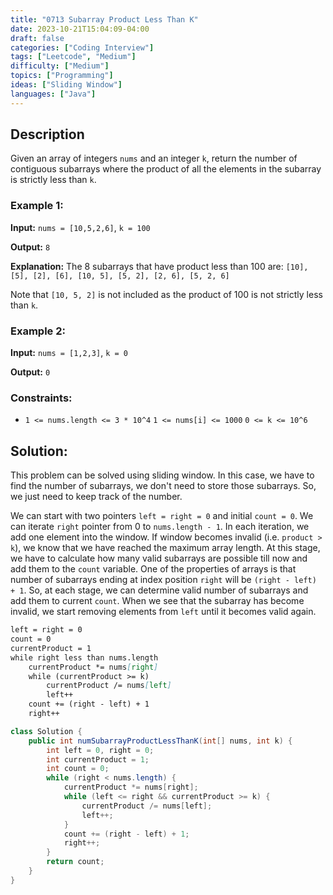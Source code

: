 ```yaml
---
title: "0713 Subarray Product Less Than K"
date: 2023-10-21T15:04:09-04:00
draft: false
categories: ["Coding Interview"]
tags: ["Leetcode", "Medium"]
difficulty: ["Medium"]
topics: ["Programming"]
ideas: ["Sliding Window"]
languages: ["Java"]
---
```


## Description

Given an array of integers `nums` and an integer `k`, return the number of contiguous subarrays where the product of all the elements in the subarray is strictly less than `k`.

### Example 1:

**Input:** `nums = [10,5,2,6]`, `k = 100`

**Output:** `8`

**Explanation:** The 8 subarrays that have product less than 100 are:
`[10], [5], [2], [6], [10, 5], [5, 2], [2, 6], [5, 2, 6]`

Note that `[10, 5, 2]` is not included as the product of 100 is not strictly less than `k`.

### Example 2:

**Input:** `nums = [1,2,3]`, `k = 0`

**Output:** `0`
 
### Constraints:

- `1 <= nums.length <= 3 * 10^4`
`1 <= nums[i] <= 1000`
`0 <= k <= 10^6`

## Solution:

This problem can be solved using sliding window. In this case, we have to find the number of subarrays, we don't need to store those subarrays. So, we just need to keep track of the number.

We can start with two pointers `left = right = 0` and initial `count = 0`. We can iterate `right` pointer from 0 to `nums.length - 1`. In each iteration, we add one element into the window. If window becomes invalid (i.e. `product > k`), we know that we have reached the maximum array length. At this stage, we have to calculate how many valid subarrays are possible till now and add them to the `count` variable. One of the properties of arrays is that number of subarrays ending at index position `right` will be `(right - left) + 1`. So, at each stage, we can determine valid number of subarrays and add them to current `count`. When we see that the subarray has become invalid, we start removing elements from `left` until it becomes valid again.

```markdown
left = right = 0
count = 0
currentProduct = 1
while right less than nums.length
    currentProduct *= nums[right]
    while (currentProduct >= k)
        currentProduct /= nums[left]
        left++
    count += (right - left) + 1 
    right++
```

```java
class Solution {
    public int numSubarrayProductLessThanK(int[] nums, int k) {
        int left = 0, right = 0;
        int currentProduct = 1;
        int count = 0;
        while (right < nums.length) {
            currentProduct *= nums[right];
            while (left <= right && currentProduct >= k) {
                currentProduct /= nums[left];
                left++;
            }
            count += (right - left) + 1;
            right++;
        }
        return count;
    }
}
```
